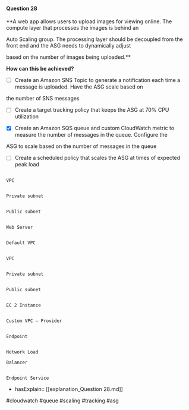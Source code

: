 #### Question  28


**A web app allows users to upload images for viewing online. The compute layer that processes the images is behind an

Auto Scaling group. The processing layer should be decoupled from the front end and the ASG needs to dynamically adjust

based on the number of images being uploaded.**


**How can this be achieved?**


- [ ] Create an Amazon SNS Topic to generate a notification each time a message is uploaded. Have the ASG scale based on

the number of SNS messages


- [ ] Create a target tracking policy that keeps the ASG at 70% CPU utilization


- [x] Create an Amazon SQS queue and custom CloudWatch metric to measure the number of messages in the queue. Configure the

ASG to scale based on the number of messages in the queue


- [ ] Create a scheduled policy that scales the ASG at times of expected peak load


```

VPC

```


```

Private subnet

```


```

Public subnet

```


```

Web Server

```


```

Default VPC

```


```

VPC

```


```

Private subnet

```


```

Public subnet

```


```

EC 2 Instance

```


```

Custom VPC – Provider

```


```

Endpoint

```


```

Network Load

Balancer

```


```

Endpoint Service

```



- hasExplain:: [[explanation_Question  28.md]]

#cloudwatch #queue #scaling #tracking #asg 